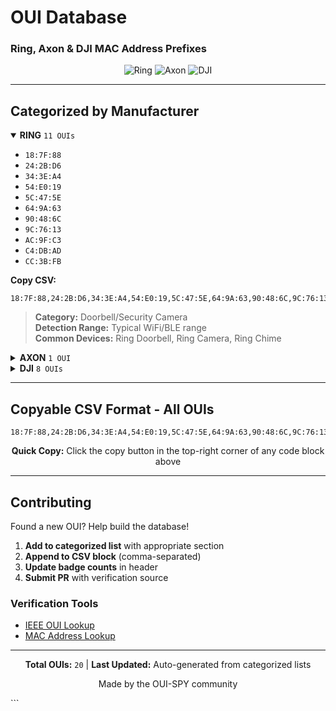 # OUI Database
### Ring, Axon & DJI MAC Address Prefixes

<div align="center">

![Ring](https://img.shields.io/badge/RING-11_OUIs-00A4EF?style=for-the-badge&logo=ring&logoColor=white)
![Axon](https://img.shields.io/badge/AXON-1_OUI-FFD700?style=for-the-badge)
![DJI](https://img.shields.io/badge/DJI-8_OUIs-FF3C00?style=for-the-badge&logo=dji&logoColor=white)

</div>

---

## Categorized by Manufacturer

<details open>
<summary><b>RING</b> <code>11 OUIs</code></summary>

- `18:7F:88`
- `24:2B:D6`
- `34:3E:A4`
- `54:E0:19`
- `5C:47:5E`
- `64:9A:63`
- `90:48:6C`
- `9C:76:13`
- `AC:9F:C3`
- `C4:DB:AD`
- `CC:3B:FB`

**Copy CSV:**
```
18:7F:88,24:2B:D6,34:3E:A4,54:E0:19,5C:47:5E,64:9A:63,90:48:6C,9C:76:13,AC:9F:C3,C4:DB:AD,CC:3B:FB
```

> **Category:** Doorbell/Security Camera  
> **Detection Range:** Typical WiFi/BLE range  
> **Common Devices:** Ring Doorbell, Ring Camera, Ring Chime

</details>

<details>
<summary><b>AXON</b> <code>1 OUI</code></summary>

- `00:25:DF`

**Copy CSV:**
```
00:25:DF
```

> **Category:** Body Camera / Law Enforcement  
> **Detection Range:** Short-range BLE/WiFi  
> **Common Devices:** Axon Body Camera, Axon Fleet

</details>

<details>
<summary><b>DJI</b> <code>8 OUIs</code></summary>

- `0C:9A:E6`
- `8C:58:23`
- `04:A8:5A`
- `58:B8:58`
- `E4:7A:2C`
- `60:60:1F`
- `48:1C:B9`
- `34:D2:62`

**Copy CSV:**
```
0C:9A:E6,8C:58:23,04:A8:5A,58:B8:58,E4:7A:2C,60:60:1F,48:1C:B9,34:D2:62
```

> **Category:** Consumer & Commercial Drones  
> **Detection Range:** WiFi/OcuSync up to several km  
> **Common Devices:** Mavic, Phantom, Inspire, Mini series

</details>

---

## Copyable CSV Format - All OUIs

```csv
18:7F:88,24:2B:D6,34:3E:A4,54:E0:19,5C:47:5E,64:9A:63,90:48:6C,9C:76:13,AC:9F:C3,C4:DB:AD,CC:3B:FB,00:25:DF,0C:9A:E6,8C:58:23,04:A8:5A,58:B8:58,E4:7A:2C,60:60:1F,48:1C:B9,34:D2:62
```

<div align="center">

**Quick Copy:** Click the copy button in the top-right corner of any code block above

</div>

---

## Contributing

Found a new OUI? Help build the database!

1. **Add to categorized list** with appropriate section
2. **Append to CSV block** (comma-separated)
3. **Update badge counts** in header
4. **Submit PR** with verification source

### Verification Tools
- [IEEE OUI Lookup](https://standards.ieee.org/products-services/regauth/oui/index.html)
- [MAC Address Lookup](https://macaddress.io/)

---

<div align="center">

**Total OUIs:** `20` | **Last Updated:** Auto-generated from categorized lists

Made by the OUI-SPY community

</div>
```
